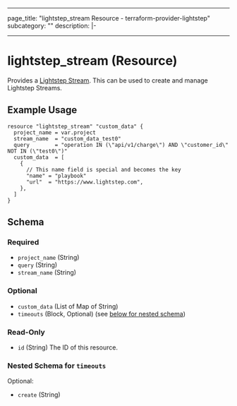 <!---
This file contains the resource-level documentation and usage examples for the lightstep_stream resource.
The contents of this file will later be merged with the field-level documentation that is generated from
the `Description` attributes in the corresponding .go file to generate the corresponding .md file.
--->

---
page_title: "lightstep_stream Resource - terraform-provider-lightstep"
subcategory: ""
description: |-

---

# lightstep_stream (Resource)

Provides a [Lightstep Stream](https://api-docs.lightstep.com/reference/streams). This can be used to create and manage Lightstep Streams.

## Example Usage

```hcl
resource "lightstep_stream" "custom_data" {
  project_name = var.project
  stream_name  = "custom_data_test0"
  query        = "operation IN (\"api/v1/charge\") AND \"customer_id\" NOT IN (\"test0\")"
  custom_data  = [
    {
      // This name field is special and becomes the key
      "name" = "playbook"
      "url"  = "https://www.lightstep.com",
    },
  ]
}
```

<!-- schema generated by tfplugindocs -->
## Schema

### Required

- `project_name` (String)
- `query` (String)
- `stream_name` (String)

### Optional

- `custom_data` (List of Map of String)
- `timeouts` (Block, Optional) (see [below for nested schema](#nestedblock--timeouts))

### Read-Only

- `id` (String) The ID of this resource.

<a id="nestedblock--timeouts"></a>
### Nested Schema for `timeouts`

Optional:

- `create` (String)
